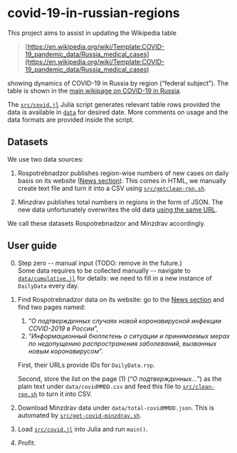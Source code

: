# covid-19-in-russian-regions

This project aims to assist in updating the Wikipedia table

> [https://en.wikipedia.org/wiki/Template:COVID-19_pandemic_data/Russia_medical_cases](https://en.wikipedia.org/wiki/Template:COVID-19_pandemic_data/Russia_medical_cases)

showing dynamics of COVID-19 in Russia by region (“federal subject”).
The table is shown in the [main wikipage on COVID-19 in Russia](https://en.wikipedia.org/wiki/COVID-19_pandemic_in_Russia).

The [`src/covid.jl`](src/covid.jl) Julia script generates relevant table rows
provided the data is available in [`data`](data) for desired date.
More comments on usage and the data formats are provided inside the script.


## Datasets

We use two data sources:

1. Rospotrebnadzor publishes region-wise numbers of new cases on daily basis
     on its website ([News section](https://rospotrebnadzor.ru/about/info/news/)).
     This comes in HTML, we manually create text file
     and turn it into a CSV using [`src/getclean-rpn.sh`](src/getclean-rpn.sh).

2. Minzdrav publishes total numbers in regions in the form of JSON.
   The new data unfortunately overwrites the old data 
   [using the same URL](https://covid19.rosminzdrav.ru/wp-json/api/mapdata/).

We call these datasets Rospotrebnadzor and Minzdrav accordingly. 


## User guide

0. Step zero -- manual input (TODO: remove in the future.)  
    Some data requires to be collected manually -- navigate to
    [`data/cumulative.jl`](data/cumulative.jl) for details: we need to
    fill in a new instance of `DailyData` every day.

1. Find Rospotrebnadzor data on its website: go to the 
    [News section](https://rospotrebnadzor.ru/about/info/news/)
    and find two pages named:
    
    1.  “_О подтвержденных случаях новой коронавирусной инфекции COVID-2019 в России_”,
    2.  “_Информационный бюллетень о ситуации и принимаемых мерах по недопущению распространения заболеваний, вызванных новым коронавирусом_”.
    
    First, their URLs provide IDs for `DailyData.rsp`.
    
    Second, store the list on the page (1) (“_О подтвержденных…_”)
    as the plain text under `data/covidMMDD.csv` and feed this file to
    [`src/clean-rpn.sh`](src/clean-rpn.sh) to turn it into CSV.

2. Download Minzdrav data under `data/total-covidMMDD.json`. This is
    automated by [`src/get-covid-minzdrav.sh`](src/get-covid-minzdrav.sh).

3. Load [`src/covid.jl`](src/covid.jl) into Julia and run `main()`.

4. Profit.
